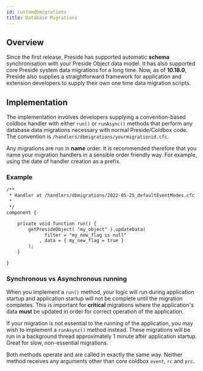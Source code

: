 ```yaml
---
id: customdbmigrations
title: Database Migrations
---
```


## Overview

Since the first release, Preside has supported automatic **schema** synchronisation with your Preside Object data model. It has also supported core Preside system data migrations for a long time. Now, as of **10.18.0**, Preside also supplies a straightforward framework for application and extension developers to supply their own one time data migration scripts.

## Implementation

The implementation involves developers supplying a convention-based coldbox handler with either `run()` or `runAsync()` methods that perform any database data migrations necessary with normal Preside/Coldbox code. The convention is `/handlers/dbmigrations/yourmigrationid.cfc`.

Any migrations are run in **name** order. It is recommended therefore that you name your migration handlers in a sensible order friendly way. For example, using the date of handler creation as a prefix.

### Example

```cfc
/**
 * Handler at /handlers/dbmigrations/2022-05-25_defaultEventModes.cfc
 *
 */
component {

	private void function run() {
		getPresideObject( "my_object" ).updateData(
			  filter = "my_new_flag is null"
			, data = { my_new_flag = true }
		);
	}

}
```

### Synchronous vs Asynchronous running

When you implement a `run()` method, your logic will run during application startup and application startup will not be complete until the migration completes. This is important for **critical** migrations where the application's data **must** be updated in order for correct operation of the application.

If your migration is not essential to the running of the application, you may wish to implement a `runAsync()` method instead. These migrations will be run in a background thread approximately 1 minute after application startup. Great for slow, non-essential migrations.

Both methods operate and are called in exactly the same way. Neither method receives any arguments other than core coldbox `event`, `rc` and `prc`.